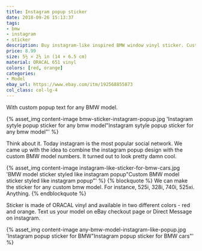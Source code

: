 ```yaml
---
title: Instagram popup sticker
date: 2018-09-26 15:13:37
tags:
- bmw
- instagram
- sticker
description: Buy instagram-like inspired BMW window vinyl sticker. Custom model text - 325i, 525i, 740i. For any BMW model.
price: 8.99
size: 5½ × 2½ in (14 × 6.5 cm)
material: ORACAL 651 vinyl
colors: [red, orange]
categories:
- Model
ebay_url: https://www.ebay.com/itm/192568855873
col_class: col-lg-4
---
```


With custom popup text for any BMW model.

<!-- more -->
{% asset_img content-image bmw-sticker-instagram-popup.jpg 'Instagram sytyle popup sticker for any bmw model"Instagram sytyle popup sticker for any bmw model"' %}

Think about it. Today instagram is the most popular social network. We came up with the idea to combine the instagram popup design with the custom BMW model numbers. It turned out to look pretty damn cool.

{% asset_img content-image instagram-like-sticker-for-bmw-cars.jpg 'BMW model sticker styled like instagram popup"Custom BMW model sticker styled like instagram popup"' %}
{% blockquote %}
We can make the sticker for any custom bmw model. For instance, 525i, 328i, 740i, 525xi. Anything.
{% endblockquote %}

Sticker is made of ORACAL vinyl and available in two different colors - red and orange. Text us your model on eBay checkout page or Direct Message on instagram.

{% asset_img content-image any-bmw-model-instagram-like-popup.jpg 'Instagram popup sticker for BMW"Instagram popup sticker for BMW cars"' %}
